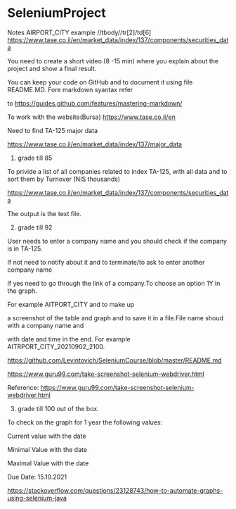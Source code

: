 # SeleniumProject
Notes
AIRPORT_CITY example
//tbody//tr[2]/td[6]
https://www.tase.co.il/en/market_data/index/137/components/securities_data



You need to create a short video (8 -15 min) where you explain about the project and show a final result.

You can keep your code on GitHub and to document it using file README.MD. Fore markdown syantax refer 

to https://guides.github.com/features/mastering-markdown/

To work with the website(Bursa) https://www.tase.co.il/en

Need to find TA-125 major data 

https://www.tase.co.il/en/market_data/index/137/major_data



1) grade till 85

To privide a list of all companies related to index TA-125, with all data and to sort them by Turnover (NIS thousands)

https://www.tase.co.il/en/market_data/index/137/components/securities_data

The output is the text file.



2) grade till 92

User needs to enter a company name and you should check if the company is in TA-125.

If not need to notify about it and to terminate/to ask to enter another company name

If yes need to go through the link of a company.To choose an option 1Y in the graph.

 For example AITPORT_CITY and to make up

a screenshot of the table and graph and to save it in a file.File name shoud with a company name and 

with date and time in the end. For example AITRPORT_CITY_20210902_2100.



https://github.com/Levintovich/SeleniumCourse/blob/master/README.md

https://www.guru99.com/take-screenshot-selenium-webdriver.html

Reference: https://www.guru99.com/take-screenshot-selenium-webdriver.html



3) grade till 100 out of the box.

To check on the graph for 1 year the following values:

Current value with the date

Minimal Value with the date

Maximal Value with the date

Due Date: 15.10.2021

https://stackoverflow.com/questions/23128743/how-to-automate-graphs-using-selenium-java
